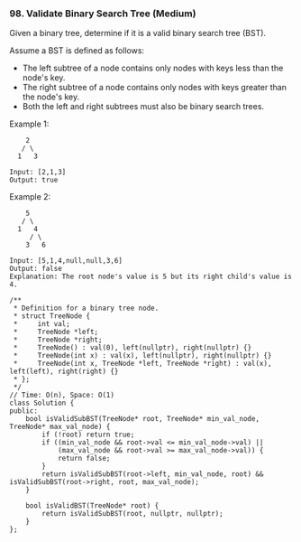 ### 98. Validate Binary Search Tree (Medium)

Given a binary tree, determine if it is a valid binary search tree (BST).

Assume a BST is defined as follows:

- The left subtree of a node contains only nodes with keys less than the node's key.
- The right subtree of a node contains only nodes with keys greater than the node's key.
- Both the left and right subtrees must also be binary search trees.
 
Example 1:

```
    2
   / \
  1   3

Input: [2,1,3]
Output: true
```
Example 2:

```
    5
   / \
  1   4
     / \
    3   6

Input: [5,1,4,null,null,3,6]
Output: false
Explanation: The root node's value is 5 but its right child's value is 4.
```
```
/**
 * Definition for a binary tree node.
 * struct TreeNode {
 *     int val;
 *     TreeNode *left;
 *     TreeNode *right;
 *     TreeNode() : val(0), left(nullptr), right(nullptr) {}
 *     TreeNode(int x) : val(x), left(nullptr), right(nullptr) {}
 *     TreeNode(int x, TreeNode *left, TreeNode *right) : val(x), left(left), right(right) {}
 * };
 */
// Time: O(n), Space: O(1)
class Solution {
public:
    bool isValidSubBST(TreeNode* root, TreeNode* min_val_node, TreeNode* max_val_node) {
        if (!root) return true;
        if ((min_val_node && root->val <= min_val_node->val) ||
            (max_val_node && root->val >= max_val_node->val)) {
            return false;
        }
        return isValidSubBST(root->left, min_val_node, root) && isValidSubBST(root->right, root, max_val_node);
    }
    
    bool isValidBST(TreeNode* root) {
        return isValidSubBST(root, nullptr, nullptr);
    }
};
```
